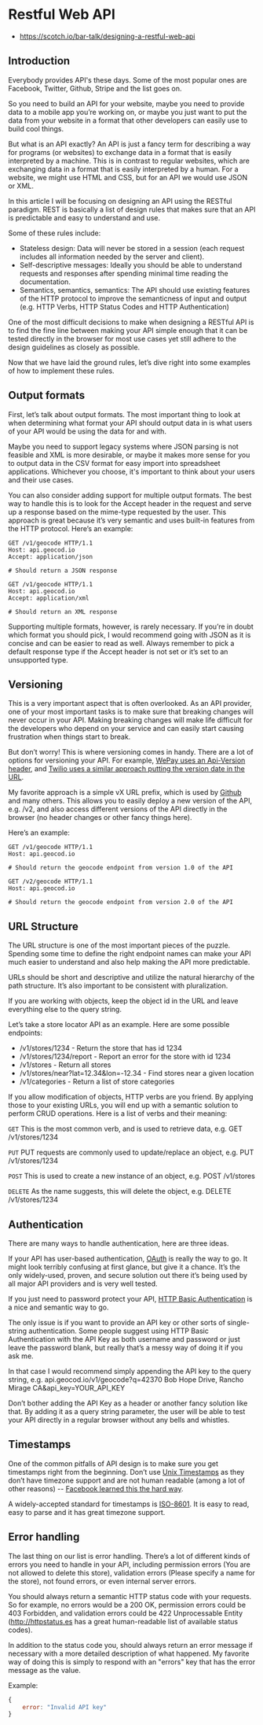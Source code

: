 # Restful Web API

* https://scotch.io/bar-talk/designing-a-restful-web-api


## Introduction

Everybody provides API's these days. Some of the most popular ones are Facebook, Twitter, Github, Stripe and the list goes on.

So you need to build an API for your website, maybe you need to provide data to a mobile app you’re working on, or maybe you just want to put the data from your website in a format that other developers can easily use to build cool things.

But what is an API exactly? An API is just a fancy term for describing a way for programs (or websites) to exchange data in a format that is easily interpreted by a machine. This is in contrast to regular websites, which are exchanging data in a format that is easily interpreted by a human. For a website, we might use HTML and CSS, but for an API we would use JSON or XML.

In this article I will be focusing on designing an API using the RESTful paradigm. REST is basically a list of design rules that makes sure that an API is predictable and easy to understand and use.

Some of these rules include:

* Stateless design: Data will never be stored in a session (each request includes all information needed by the server and client).
* Self-descriptive messages: Ideally you should be able to understand requests and responses after spending minimal time reading the documentation.
* Semantics, semantics, semantics: The API should use existing features of the HTTP protocol to improve the semanticness of input and output (e.g. HTTP Verbs, HTTP Status Codes and HTTP Authentication)

One of the most difficult decisions to make when designing a RESTful API is to find the fine line between making your API simple enough that it can be tested directly in the browser for most use cases yet still adhere to the design guidelines as closely as possible.

Now that we have laid the ground rules, let’s dive right into some examples of how to implement these rules.

## Output formats

First, let’s talk about output formats. The most important thing to look at when determining what format your API should output data in is what users of your API would be using the data for and with.

Maybe you need to support legacy systems where JSON parsing is not feasible and XML is more desirable, or maybe it makes more sense for you to output data in the CSV format for easy import into spreadsheet applications. Whichever you choose, it's important to think about your users and their use cases.

You can also consider adding support for multiple output formats. The best way to handle this is to look for the Accept header in the request and serve up a response based on the mime-type requested by the user. This approach is great because it’s very semantic and uses built-in features from the HTTP protocol. Here’s an example:

```
GET /v1/geocode HTTP/1.1
Host: api.geocod.io
Accept: application/json

# Should return a JSON response
```

```
GET /v1/geocode HTTP/1.1
Host: api.geocod.io
Accept: application/xml

# Should return an XML response
```

Supporting multiple formats, however, is rarely necessary. If you’re in doubt which format you should pick, I would recommend going with JSON as it is concise and can be easier to read as well. Always remember to pick a default response type if the Accept header is not set or it’s set to an unsupported type.

## Versioning

This is a very important aspect that is often overlooked. As an API provider, one of your most important tasks is to make sure that breaking changes will never occur in your API. Making breaking changes will make life difficult for the developers who depend on your service and can easily start causing frustration when things start to break.

But don’t worry! This is where versioning comes in handy. There are a lot of options for versioning your API. For example, [WePay uses an Api-Version header](https://developer.wepay.com/docs/articles/upgrade-api-version), and [Twilio uses a similar approach putting the version date in the URL](https://www.twilio.com/docs/usage/api).

My favorite approach is a simple vX URL prefix, which is used by [Github](https://developer.github.com/v3/) and many others. This allows you to easily deploy a new version of the API, e.g. /v2, and also access different versions of the API directly in the browser (no header changes or other fancy things here).

Here’s an example:

```
GET /v1/geocode HTTP/1.1
Host: api.geocod.io

# Should return the geocode endpoint from version 1.0 of the API
```

```
GET /v2/geocode HTTP/1.1
Host: api.geocod.io

# Should return the geocode endpoint from version 2.0 of the API
```

## URL Structure

The URL structure is one of the most important pieces of the puzzle. Spending some time to define the right endpoint names can make your API much easier to understand and also help making the API more predictable.

URLs should be short and descriptive and utilize the natural hierarchy of the path structure. It’s also important to be consistent with pluralization.

If you are working with objects, keep the object id in the URL and leave everything else to the query string.

Let’s take a store locator API as an example. Here are some possible endpoints:

* /v1/stores/1234 - Return the store that has id 1234
* /v1/stores/1234/report - Report an error for the store with id 1234
* /v1/stores - Return all stores
* /v1/stores/near?lat=12.34&lon=-12.34 - Find stores near a given location
* /v1/categories - Return a list of store categories

If you allow modification of objects, HTTP verbs are you friend. By applying those to your existing URLs, you will end up with a semantic solution to perform CRUD operations. Here is a list of verbs and their meaning:

`GET` This is the most common verb, and is used to retrieve data, e.g. GET /v1/stores/1234

`PUT` PUT requests are commonly used to update/replace an object, e.g. PUT /v1/stores/1234

`POST` This is used to create a new instance of an object, e.g. POST /v1/stores

`DELETE` As the name suggests, this will delete the object, e.g. DELETE /v1/stores/1234

## Authentication

There are many ways to handle authentication, here are three ideas.

If your API has user-based authentication, [OAuth](https://oauth.net/) is really the way to go. It might look terribly confusing at first glance, but give it a chance. It’s the only widely-used, proven, and secure solution out there it’s being used by all major API providers and is very well tested.

If you just need to password protect your API, [HTTP Basic Authentication](https://en.wikipedia.org/wiki/Basic_access_authentication) is a nice and semantic way to go.

The only issue is if you want to provide an API key or other sorts of single-string authentication. Some people suggest using HTTP Basic Authentication with the API Key as both username and password or just leave the password blank, but really that’s a messy way of doing it if you ask me.

In that case I would recommend simply appending the API key to the query string, e.g. api.geocod.io/v1/geocode?q=42370 Bob Hope Drive, Rancho Mirage CA&api_key=YOUR_API_KEY

Don’t bother adding the API Key as a header or another fancy solution like that. By adding it as a query string parameter, the user will be able to test your API directly in a regular browser without any bells and whistles.

## Timestamps

One of the common pitfalls of API design is to make sure you get timestamps right from the beginning. Don’t use [Unix Timestamps](https://en.wikipedia.org/wiki/Unix_time) as they don’t have timezone support and are not human readable (among a lot of other reasons) -- [Facebook learned this the hard way](https://developers.facebook.com/blog/post/2012/08/01/platform-migration--events-timezone-support/).

A widely-accepted standard for timestamps is [ISO-8601](https://en.wikipedia.org/wiki/ISO_8601). It is easy to read, easy to parse and it has great timezone support.

## Error handling

The last thing on our list is error handling. There’s a lot of different kinds of errors you need to handle in your API, including permission errors (You are not allowed to delete this store), validation errors (Please specify a name for the store), not found errors, or even internal server errors.

You should always return a semantic HTTP status code with your requests. So for example, no errors would be a 200 OK, permission errors could be 403 Forbidden, and validation errors could be 422 Unprocessable Entity (http://httpstatus.es has a great human-readable list of available status codes).

In addition to the status code you, should always return an error message if necessary with a more detailed description of what happened. My favorite way of doing this is simply to respond with an "errors" key that has the error message as the value.

Example:

```js
{
    error: "Invalid API key"
}
```
